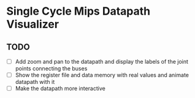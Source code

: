 # Single Cycle Mips Datapath Visualizer

## TODO
- [ ] Add zoom and pan to the datapath and display the labels of the joint points connecting the buses
- [ ] Show the register file and data memory with real values and animate datapath with it
- [ ]  Make the datapath more interactive 
